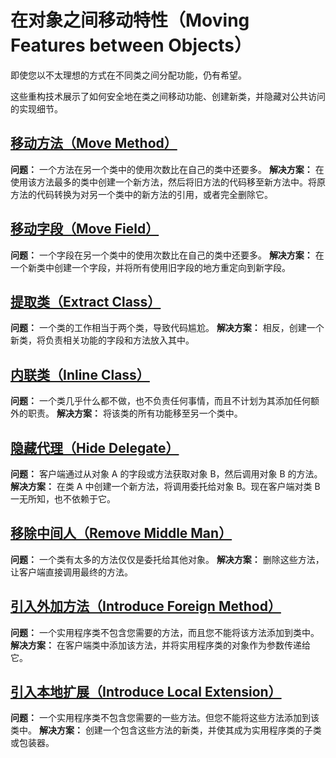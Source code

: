 # 在对象之间移动特性（Moving Features between Objects）

即使您以不太理想的方式在不同类之间分配功能，仍有希望。

这些重构技术展示了如何安全地在类之间移动功能、创建新类，并隐藏对公共访问的实现细节。

## [移动方法（Move Method）](MoveMethod.md)
**问题：** 一个方法在另一个类中的使用次数比在自己的类中还要多。
**解决方案：** 在使用该方法最多的类中创建一个新方法，然后将旧方法的代码移至新方法中。将原方法的代码转换为对另一个类中的新方法的引用，或者完全删除它。

## [移动字段（Move Field）](MoveField.md)
**问题：** 一个字段在另一个类中的使用次数比在自己的类中还要多。
**解决方案：** 在一个新类中创建一个字段，并将所有使用旧字段的地方重定向到新字段。

## [提取类（Extract Class）](ExtractClass.md)
**问题：** 一个类的工作相当于两个类，导致代码尴尬。
**解决方案：** 相反，创建一个新类，将负责相关功能的字段和方法放入其中。

## [内联类（Inline Class）](InlineClass.md)
**问题：** 一个类几乎什么都不做，也不负责任何事情，而且不计划为其添加任何额外的职责。
**解决方案：** 将该类的所有功能移至另一个类中。

## [隐藏代理（Hide Delegate）](HideDelegate.md)
**问题：** 客户端通过从对象 A 的字段或方法获取对象 B，然后调用对象 B 的方法。
**解决方案：** 在类 A 中创建一个新方法，将调用委托给对象 B。现在客户端对类 B 一无所知，也不依赖于它。

## [移除中间人（Remove Middle Man）](RemoveMiddleMan.md)
**问题：** 一个类有太多的方法仅仅是委托给其他对象。
**解决方案：** 删除这些方法，让客户端直接调用最终的方法。

## [引入外加方法（Introduce Foreign Method）](IntroduceForeignMethod.md)
**问题：** 一个实用程序类不包含您需要的方法，而且您不能将该方法添加到类中。
**解决方案：** 在客户端类中添加该方法，并将实用程序类的对象作为参数传递给它。

## [引入本地扩展（Introduce Local Extension）](IntroduceLocalExtension.md)
**问题：** 一个实用程序类不包含您需要的一些方法。但您不能将这些方法添加到该类中。
**解决方案：** 创建一个包含这些方法的新类，并使其成为实用程序类的子类或包装器。
